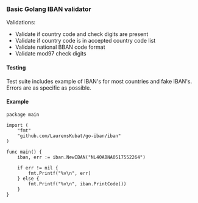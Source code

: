 ### Basic Golang IBAN validator

Validations:
- Validate if country code and check digits are present
- Validate if country code is in accepted country code list
- Validate national BBAN code format
- Validate mod97 check digits

#### Testing
Test suite includes example of IBAN's for most countries and fake IBAN's. Errors are as specific as possible.

#### Example

	package main

	import (
		"fmt"
		"github.com/LaurensKubat/go-iban/iban"
	)
	
	func main() {
		iban, err := iban.NewIBAN("NL40ABNA0517552264")
	
		if err != nil {
			fmt.Printf("%v\n", err)
		} else {
			fmt.Printf("%v\n", iban.PrintCode())
		}
	}
